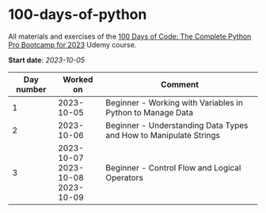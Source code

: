 # 100-days-of-python

All materials and exercises of
the [100 Days of Code: The Complete Python Pro Bootcamp for 2023](https://www.udemy.com/course/100-days-of-code/) Udemy
course.

**Start date**: *2023-10-05*

| Day number | Worked on                                  | Comment                                                           |
|------------|--------------------------------------------|-------------------------------------------------------------------|
| 1          | 2023-10-05                                 | Beginner - Working with Variables in Python to Manage Data        |
| 2          | 2023-10-06                                 | Beginner - Understanding Data Types and How to Manipulate Strings |
| 3          | 2023-10-07 <br> 2023-10-08 <br> 2023-10-09 | Beginner - Control Flow and Logical Operators                     |